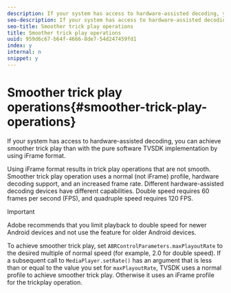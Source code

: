 ```yaml
---
description: If your system has access to hardware-assisted decoding, you can achieve smoother trick play than with the pure software TVSDK implementation by using iFrame format.
seo-description: If your system has access to hardware-assisted decoding, you can achieve smoother trick play than with the pure software TVSDK implementation by using iFrame format.
seo-title: Smoother trick play operations
title: Smoother trick play operations
uuid: 959d6c67-b64f-4666-8de7-54d247459fd1
index: y
internal: n
snippet: y
---
```


# Smoother trick play operations{#smoother-trick-play-operations}

If your system has access to hardware-assisted decoding, you can achieve smoother trick play than with the pure software TVSDK implementation by using iFrame format.

<!--<a id="section_3DBFD7A3D1C7453096D3D3885E786263"></a>-->

Using iFrame format results in trick play operations that are not smooth. Smoother trick play operation uses a normal (not iFrame) profile, hardware decoding support, and an increased frame rate. Different hardware-assisted decoding devices have different capabilities. Double speed requires 60 frames per second (FPS), and quadruple speed requires 120 FPS.

>[!IMPORTANT]
>
>Adobe recommends that you limit playback to double speed for newer Android devices and not use the feature for older Android devices.

To achieve smoother trick play, set `ABRControlParameters.maxPlayoutRate` to the desired multiple of normal speed (for example, 2.0 for double speed). If a subsequent call to `MediaPlayer.setRate()` has an argument that is less than or equal to the value you set for `maxPlayoutRate`, TVSDK uses a normal profile to achieve smoother trick play. Otherwise it uses an iFrame profile for the trickplay operation. 
